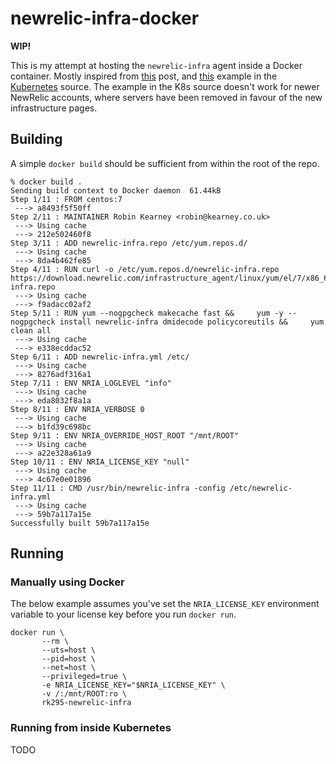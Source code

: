 # newrelic-infra-docker

**WIP!**

This is my attempt at hosting the `newrelic-infra` agent inside a Docker container. Mostly inspired from [this](https://discuss.newrelic.com/t/relic-solution-running-the-agent-inside-of-a-docker-container/45676) post, and [this](https://github.com/kubernetes/kubernetes/tree/master/examples/newrelic) example in the [Kubernetes](https://kubernetes.io/) source. The example in the K8s source doesn't work for newer NewRelic accounts, where servers have been removed in favour of the new infrastructure pages.

## Building

A simple `docker build` should be sufficient from within the root of the repo.

    % docker build .
    Sending build context to Docker daemon  61.44kB
    Step 1/11 : FROM centos:7
     ---> a8493f5f50ff
    Step 2/11 : MAINTAINER Robin Kearney <robin@kearney.co.uk>
     ---> Using cache
     ---> 212e502460f8
    Step 3/11 : ADD newrelic-infra.repo /etc/yum.repos.d/
     ---> Using cache
     ---> 8da4b462fe85
    Step 4/11 : RUN curl -o /etc/yum.repos.d/newrelic-infra.repo https://download.newrelic.com/infrastructure_agent/linux/yum/el/7/x86_64/newrelic-infra.repo
     ---> Using cache
     ---> f9adacc02af2
    Step 5/11 : RUN yum --nogpgcheck makecache fast &&     yum -y --nogpgcheck install newrelic-infra dmidecode policycoreutils &&     yum clean all
     ---> Using cache
     ---> e338ecddac52
    Step 6/11 : ADD newrelic-infra.yml /etc/
     ---> Using cache
     ---> 8276adf316a1
    Step 7/11 : ENV NRIA_LOGLEVEL "info"
     ---> Using cache
     ---> eda8032f8a1a
    Step 8/11 : ENV NRIA_VERBOSE 0
     ---> Using cache
     ---> b1fd39c698bc
    Step 9/11 : ENV NRIA_OVERRIDE_HOST_ROOT "/mnt/ROOT"
     ---> Using cache
     ---> a22e328a61a9
    Step 10/11 : ENV NRIA_LICENSE_KEY "null"
     ---> Using cache
     ---> 4c67e0e01896
    Step 11/11 : CMD /usr/bin/newrelic-infra -config /etc/newrelic-infra.yml
     ---> Using cache
     ---> 59b7a117a15e
    Successfully built 59b7a117a15e

## Running

### Manually using Docker

The below example assumes you've set the `NRIA_LICENSE_KEY` environment variable to your license key before you run `docker run`.

    docker run \
           --rm \
           --uts=host \
           --pid=host \
           --net=host \
           --privileged=true \
           -e NRIA_LICENSE_KEY="$NRIA_LICENSE_KEY" \
           -v /:/mnt/ROOT:ro \
           rk295-newrelic-infra


### Running from inside Kubernetes

TODO
